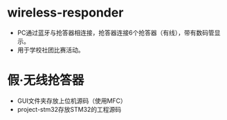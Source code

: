 # wireless-responder
- PC通过蓝牙与抢答器相连接，抢答器连接6个抢答器（有线），带有数码管显示。
- 用于学校社团比赛活动。
# 假·无线抢答器
- GUI文件夹存放上位机源码（使用MFC）
- project-stm32存放STM32的工程源码

